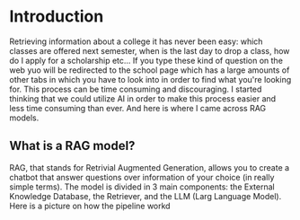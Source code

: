 # Introduction
Retrieving information about a college it has never been easy: which classes are offered next semester, when is the last day to drop a class, how do I apply for a scholarship etc... If you type these kind of question on the web yuo will be redirected to the school page which has a large amounts of other tabs in which you have to look into in order to find what you're looking for. This process can be time consuming and discouraging. 
I started thinking that we could utilize AI in order to make this process easier and less time consuming than ever. And here is where I came across RAG models.

## What is a RAG model?
RAG, that stands for Retrivial Augmented Generation, allows you to create a chatbot that answer questions over information of your choice (in really simple terms). The model is divided in 3 main components: the External Knowledge Database, the Retriever, and the LLM (Larg Language Model). Here is a picture on how the pipeline workd
